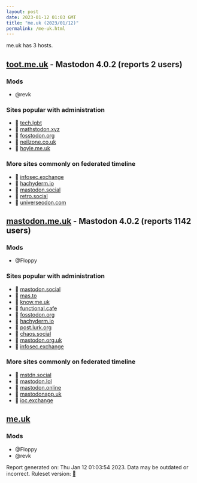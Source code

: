 ```yaml
---
layout: post
date: 2023-01-12 01:03 GMT
title: "me.uk (2023/01/12)"
permalink: /me-uk.html
---
```


me.uk has 3 hosts.

## [toot.me.uk](https://toot.me.uk) - Mastodon 4.0.2 (reports 2 users)

### Mods
 * @revk

### Sites popular with administration

* 🐘 [tech.lgbt](/tech-lgbt.html)
* 🐘 [mathstodon.xyz](/mathstodon-xyz.html)
* 🐘 [fosstodon.org](/fosstodon-org.html)
* 🐘 [neilzone.co.uk](/neilzone-co-uk.html)
* 🐘 [hoyle.me.uk](/hoyle-me-uk.html)

### More sites commonly on federated timeline

* 🐘 [infosec.exchange](/infosec-exchange.html)
* 🐘 [hachyderm.io](/hachyderm-io.html)
* 🐘 [mastodon.social](/mastodon-social.html)
* 🐘 [retro.social](/retro-social.html)
* 🐘 [universeodon.com](/universeodon-com.html)

## [mastodon.me.uk](https://mastodon.me.uk) - Mastodon 4.0.2 (reports 1142 users)

### Mods
 * @Floppy

### Sites popular with administration

* 🐘 [mastodon.social](/mastodon-social.html)
* 🐘 [mas.to](/mas-to.html)
* 🐘 [know.me.uk](/know-me-uk.html)
* 🐘 [functional.cafe](/functional-cafe.html)
* 🐘 [fosstodon.org](/fosstodon-org.html)
* 🐘 [hachyderm.io](/hachyderm-io.html)
* 🐘 [post.lurk.org](/post-lurk-org.html)
* 🐘 [chaos.social](/chaos-social.html)
* 🐘 [mastodon.org.uk](/mastodon-org-uk.html)
* 🐘 [infosec.exchange](/infosec-exchange.html)

### More sites commonly on federated timeline

* 🐘 [mstdn.social](/mstdn-social.html)
* 🐘 [mastodon.lol](/mastodon-lol.html)
* 🐘 [mastodon.online](/mastodon-online.html)
* 🐘 [mastodonapp.uk](/mastodonapp-uk.html)
* 🐘 [ioc.exchange](/ioc-exchange.html)

## [me.uk](https://me.uk)

### Mods
 * @Floppy
 * @revk

Report generated on: Thu Jan 12 01:03:54 2023. Data may be outdated or incorrect.
Ruleset version: [🧁](/version-cupcake)
